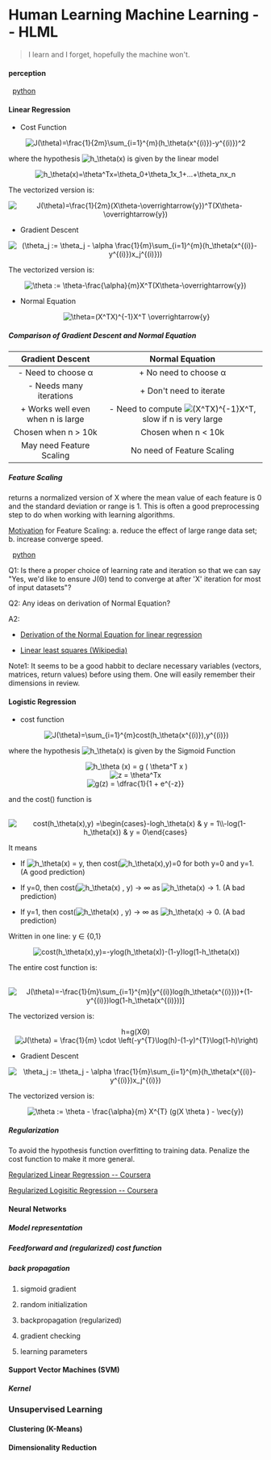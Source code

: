 # Human Learning Machine Learning -- HLML

> I learn and I forget, hopefully the machine won't.

#### perception 
&nbsp; [python](https://github.com/zjn0505/ML/blob/master/Python/perceptron.py)

#### Linear Regression
- Cost Function

<p align="center">
  <img src="http://www.sciweavers.org/upload/Tex2Img_1492693028/render.png" alt="J(\theta)=\frac{1}{2m}\sum_{i=1}^{m}(h_\theta(x^{(i)})-y^{(i)})^2"/>
</p>


where the hypothesis ![h_\theta(x)](http://www.sciweavers.org/upload/Tex2Img_1492693075/render.png) is given by the linear model

<p align="center">
  <img src="http://www.sciweavers.org/upload/Tex2Img_1492692889/render.png" alt="h_\theta(x)=\theta^Tx=\theta_0+\theta_1x_1+...+\theta_nx_n"/>
</p>

The vectorized version is:

<p align="center">
  <img src="http://www.sciweavers.org/upload/Tex2Img_1492747002/render.png" alt="J(\theta)=\frac{1}{2m}(X\theta-\overrightarrow{y})^T(X\theta-\overrightarrow{y})"/>
</p>

- Gradient Descent

<p align="center">
  <img src="http://www.sciweavers.org/upload/Tex2Img_1492581297/render.png" alt="(\theta_j := \theta_j - \alpha \frac{1}{m}\sum_{i=1}^{m}(h_\theta(x^{(i)}-y^{(i)})x_j^{(i)}))"/>
</p>


The vectorized version is:

<p align="center">
  <img src="http://www.sciweavers.org/upload/Tex2Img_1492747223/render.png" alt="\theta := \theta-\frac{\alpha}{m}X^T(X\theta-\overrightarrow{y})"/>
</p>

- Normal Equation

<p align="center">
  <img src="http://www.sciweavers.org/upload/Tex2Img_1492752074/render.png" alt="\theta=(X^TX)^{-1}X^T \overrightarrow{y}"/>
</p>

##### Comparison of Gradient Descent and Normal Equation

| Gradient Descent                    | Normal Equation           |
| :---:                               | :----:                    |
| \- Need to choose α                 | \+ No need to choose α    |
| \- Needs many iterations            | \+ Don't need to iterate  |
| \+ Works well even when n is large  | \- Need to compute ![(X^TX)^{-1}X^T](http://www.sciweavers.org/upload/Tex2Img_1492752105/render.png), slow if n is very large |
| Chosen when n > 10k                 | Chosen when n < 10k       |
| May need Feature Scaling            | No need of Feature Scaling|

##### Feature Scaling
returns a normalized version of X where the mean value of each feature is 0 and the standard deviation or range is 1. This is often a good preprocessing step to do when working with learning algorithms.

[Motivation](https://en.wikipedia.org/wiki/Feature_scaling#Motivation) for Feature Scaling: a. reduce the effect of large range data set; b. increase converge speed.

&nbsp; [python](https://github.com/zjn0505/ML/blob/master/Python/gradient_descent.py)

Q1: Is there a proper choice of learning rate and iteration so that we can say "Yes, we'd like to ensure J(Θ) tend to converge at after 'X' iteration for most of input datasets"?

Q2: Any ideas on derivation of Normal Equation?

A2:
- [Derivation of the Normal Equation for linear regression](http://eli.thegreenplace.net/2014/derivation-of-the-normal-equation-for-linear-regression)

- [Linear least squares (Wikipedia)](https://en.wikipedia.org/wiki/Linear_least_squares_(mathematics))

Note1: It seems to be a good habbit to declare necessary variables (vectors, matrices, return values) before using them. One will easily remember their dimensions in review.



#### Logistic Regression

- cost function

<p align="center">
  <img src="http://www.sciweavers.org/upload/Tex2Img_1492765827/render.png" alt="J(\theta)=\sum_{i=1}^{m}cost(h_\theta(x^{(i)}),y^{(i)})"/>
</p>

where the hypothesis ![h_\theta(x)](http://www.sciweavers.org/upload/Tex2Img_1492693075/render.png) is given by the Sigmoid Function

<p align="center">
  <img src="http://www.sciweavers.org/upload/Tex2Img_1492767594/render.png" alt="h_\theta (x) = g ( \theta^T x )"/>
  <br>
  <img src="http://www.sciweavers.org/upload/Tex2Img_1492778224/render.png" alt="z = \theta^Tx"/>
  <br>
  <img src="http://www.sciweavers.org/upload/Tex2Img_1492767678/render.png" alt="g(z) = \dfrac{1}{1 + e^{-z}}"/>
</p>

and the cost() function is

<p align="center">
  <img src="http://www.sciweavers.org/upload/Tex2Img_1492767109/render.png" alt="cost(h_\theta(x),y) =\begin{cases}-logh_\theta(x) & y = 1\\-log(1-h_\theta(x)) & y = 0\end{cases}"/>
</p>

It means

- If ![h_\theta(x)](http://www.sciweavers.org/upload/Tex2Img_1492693075/render.png) = y, then cost(![h_\theta(x)](http://www.sciweavers.org/upload/Tex2Img_1492693075/render.png),y)=0 for both y=0 and y=1. (A good prediction)

- If y=0, then cost(![h_\theta(x)](http://www.sciweavers.org/upload/Tex2Img_1492693075/render.png) , y) → ∞ as ![h_\theta(x)](http://www.sciweavers.org/upload/Tex2Img_1492693075/render.png) → 1. (A bad prediction)

- If y=1, then cost(![h_\theta(x)](http://www.sciweavers.org/upload/Tex2Img_1492693075/render.png) , y) → ∞ as ![h_\theta(x)](http://www.sciweavers.org/upload/Tex2Img_1492693075/render.png) → 0. (A bad prediction)



Written in one line: y ∈ {0,1}

<p align="center">
  <img src="http://www.sciweavers.org/upload/Tex2Img_1492765286/render.png" alt="cost(h_\theta(x),y)=-ylog(h_\theta(x))-(1-y)log(1-h_\theta(x))"/>
</p>

The entire cost function is:
<p align="center">
  <img src="http://www.sciweavers.org/upload/Tex2Img_1492766145/render.png" alt="J(\theta)=-\frac{1}{m}\sum_{i=1}^{m}[y^{(i)}log(h_\theta(x^{(i)}))+(1-y^{(i)})log(1-h_\theta(x^{(i)}))]"/>
</p>


The vectorized version is:
<p align="center">
    h=g(XΘ)
    <br>
  <img src="http://www.sciweavers.org/upload/Tex2Img_1492766410/render.png" alt="J(\theta) = \frac{1}{m} \cdot \left(-y^{T}\log(h)-(1-y)^{T}\log(1-h)\right)"/>
</p>


- Gradient Descent

<p align="center">
  <img src="http://www.sciweavers.org/upload/Tex2Img_1492766977/render.png" alt="\theta_j := \theta_j - \alpha \frac{1}{m}\sum_{i=1}^{m}(h_\theta(x^{(i)}-y^{(i)})x_j^{(i)})"/>
</p>


The vectorized version is:

<p align="center">
  <img src="http://www.sciweavers.org/upload/Tex2Img_1492767012/render.png" alt="\theta := \theta - \frac{\alpha}{m} X^{T} (g(X \theta ) - \vec{y})"/>
</p>

##### Regularization

To avoid the hypothesis function overfitting to training data. Penalize the cost function to make it more general.

[Regularized Linear Regression -- Coursera](https://www.coursera.org/learn/machine-learning/supplement/pKAsc/regularized-linear-regression)

[Regularized Logisitic Regression -- Coursera](https://www.coursera.org/learn/machine-learning/supplement/v51eg/regularized-logistic-regression)


#### Neural Networks

##### Model representation

##### Feedforward and (regularized) cost function

##### back propagation

1. sigmoid gradient

2. random initialization

3. backpropagation (regularized)

4. gradient checking

5. learning parameters

#### Support Vector Machines (SVM)

##### Kernel

<!--- LaTeX generated in http://www.sciweavers.org/free-online-latex-equation-editor -->

### Unsupervised Learning

#### Clustering (K-Means)

#### Dimensionality Reduction
